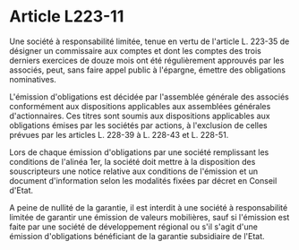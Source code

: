 # Article L223-11

Une société à responsabilité limitée, tenue en vertu de l'article L. 223-35 de désigner un commissaire aux comptes et dont les comptes des trois derniers exercices de douze mois ont été régulièrement approuvés par les associés, peut, sans faire appel public à l'épargne, émettre des obligations nominatives.

L'émission d'obligations est décidée par l'assemblée générale des associés conformément aux dispositions applicables aux assemblées générales d'actionnaires. Ces titres sont soumis aux dispositions applicables aux obligations émises par les sociétés par actions, à l'exclusion de celles prévues par les articles L. 228-39 à L. 228-43 et L. 228-51.

Lors de chaque émission d'obligations par une société remplissant les conditions de l'alinéa 1er, la société doit mettre à la disposition des souscripteurs une notice relative aux conditions de l'émission et un document d'information selon les modalités fixées par décret en Conseil d'Etat.

A peine de nullité de la garantie, il est interdit à une société à responsabilité limitée de garantir une émission de valeurs mobilières, sauf si l'émission est faite par une société de développement régional ou s'il s'agit d'une émission d'obligations bénéficiant de la garantie subsidiaire de l'Etat.
